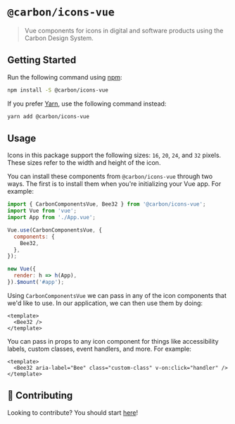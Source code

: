 # `@carbon/icons-vue`

> Vue components for icons in digital and software products using the Carbon
> Design System.

## Getting Started

Run the following command using [npm](https://www.npmjs.com/):

```bash
npm install -S @carbon/icons-vue
```

If you prefer [Yarn](https://yarnpkg.com/en/), use the following command instead:

```bash
yarn add @carbon/icons-vue
```

## Usage

Icons in this package support the following sizes: `16`, `20`, `24`, and `32`
pixels. These sizes refer to the width and height of the icon.

You can install these components from `@carbon/icons-vue` through two ways. The
first is to install them when you're initializing your Vue app. For example:

```js
import { CarbonComponentsVue, Bee32 } from '@carbon/icons-vue';
import Vue from 'vue';
import App from './App.vue';

Vue.use(CarbonComponentsVue, {
  components: {
    Bee32,
  },
});

new Vue({
  render: h => h(App),
}).$mount('#app');
```

Using `CarbonComponentsVue` we can pass in any of the icon components that we'd
like to use. In our application, we can then use them by doing:

```vue
<template>
  <Bee32 />
</template>
```

You can pass in props to any icon component for things like accessibility
labels, custom classes, event handlers, and more. For example:

```vue
<template>
  <Bee32 aria-label="Bee" class="custom-class" v-on:click="handler" />
</template>
```

## 🤲 Contributing

Looking to contribute? You should start [here](../../.github/CONTRIBUTING.md)!

